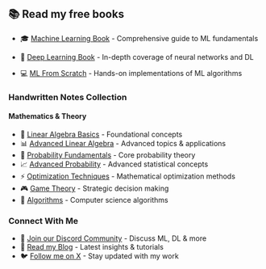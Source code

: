 ## 📚 Read my free books

- 🎓 [Machine Learning Book](https://tinyurl.com/mstwwp9p) - Comprehensive guide to ML fundamentals
- 🤖 [Deep Learning Book](https://tinyurl.com/mr48tzre) - In-depth coverage of neural networks and DL

- 💻 [ML From Scratch](https://tinyurl.com/bdh3t8fc) - Hands-on implementations of ML algorithms

### Handwritten Notes Collection

#### Mathematics & Theory

- 📐 [Linear Algebra Basics](https://tinyurl.com/y75e3pmh) - Foundational concepts
- 📊 [Advanced Linear Algebra](https://tinyurl.com/4nujfkbf) - Advanced topics & applications
- 🎲 [Probability Fundamentals](https://tinyurl.com/yrhvbkr8) - Core probability theory
- 📈 [Advanced Probability](https://tinyurl.com/u48r6xx) - Advanced statistical concepts
- ⚡ [Optimization Techniques](https://tinyurl.com/4tuz6xbc) - Mathematical optimization methods
- 🎮 [Game Theory](https://tinyurl.com/2j43rb5j) - Strategic decision making
- 🔄 [Algorithms](https://tinyurl.com/yvmvx6hn) - Computer science algorithms

### Connect With Me

- 💬 [Join our Discord Community](https://discord.com/invite/QHAbprqQme) - Discuss ML, DL & more
- 📝 [Read my Blog](https://tinyurl.com/ymttbkxw) - Latest insights & tutorials
- 🐦 [Follow me on X](https://x.com/victor_explore) - Stay updated with my work
